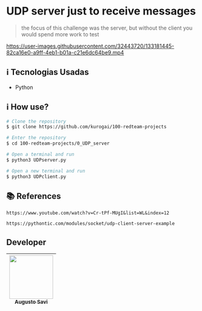 # UDP server just to receive messages
>the focus of this challenge was the server, but without the client you would spend more work to test

https://user-images.githubusercontent.com/32443720/133181445-82ca16e0-a9ff-4eb1-b01a-c21e6dc64be9.mp4

## :information_source:  Tecnologias Usadas

* Python

## :information_source: How use?
```bash
# Clone the repository
$ git clone https://github.com/kurogai/100-redteam-projects

# Enter the repository
$ cd 100-redteam-projects/0_UDP_server

# Open a terminal and run
$ python3 UDPserver.py

# Open a new terminal and run
$ python3 UDPclient.py
```

## :books: References 
    https://www.youtube.com/watch?v=Cr-tPf-MUgI&list=WL&index=12
    
    https://pythontic.com/modules/socket/udp-client-server-example


## Developer

[<img src="https://avatars.githubusercontent.com/u/32443720?v=4" width=115 > <br> <sub> Augusto Savi </sub>](https://github.com/AugustoSavi) |
| :---: |